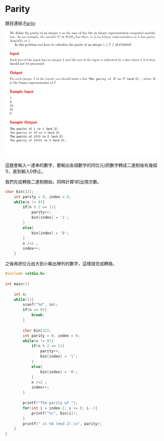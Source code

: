 # Parity

題目連結:[Parity](https://onlinejudge.org/index.php?option=com_onlinejudge&Itemid=8&page=show_problem&category=24&problem=1872)
![28-1](pic/28-1.jpg)

這題會輸入一連串的數字，要輸出各個數字的同位元(把數字轉成二進制後有幾個1)，直到輸入0停止。

我們先從轉換二進制開始，同時計算1的出現次數。

```C
char bin[32];
    int parity = 0, index = 0;
    while(n != 0){
        if(n % 2 == 1){
            parity++;
            bin[index] = '1';
        }
        else{
            bin[index] = '0';
        }
        n /=2 ;
        index++;
    }
```

之後再把位元由大到小輸出陣列的數字，這樣就完成轉換。

```C
#include <stdio.h>

int main(){

    int n;
    while(1){
        scanf("%d", &n);
        if(n == 0){
            break;
        }
            
        char bin[32];
        int parity = 0, index = 0;
        while(n != 0){
            if(n % 2 == 1){
                parity++;
                bin[index] = '1';
            }
            else{
                bin[index] = '0';
            }
            n /=2 ;
            index++;
        }
        
        printf("The parity of ");
        for(int i = index-1; i >= 0; i--){
            printf("%c", bin[i]);
        }
        printf(" is %d (mod 2).\n", parity);
    }
}
```